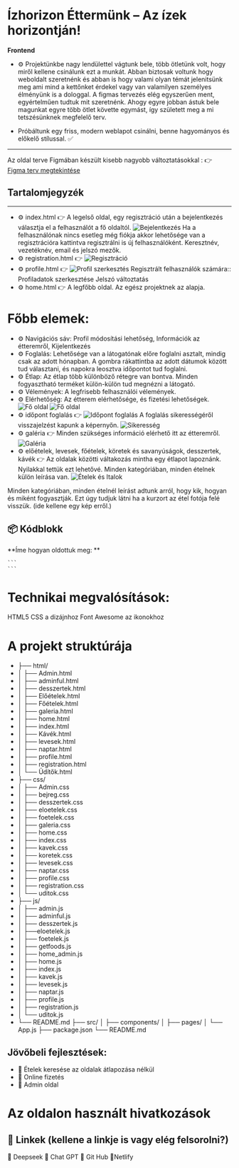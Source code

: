 # Ízhorizon Éttermünk – Az ízek horizontján!
**Frontend**

- ⚙️ Projektünkbe nagy lendülettel vágtunk bele, több ötletünk volt, hogy miről kellene csinálunk ezt a munkát.
Abban biztosak voltunk hogy weboldalt szeretnénk és abban is hogy valami olyan témát jelenitsünk meg ami mind a kettőnket érdekel vagy van valamilyen személyes élményünk is a dologgal. A figmas tervezés elég egyszerűen ment, egyértelműen tudtuk mit szeretnénk. Ahogy egyre jobban ástuk bele magunkat egyre több ötlet követte egymást, így született meg a mi tetszésünknek megfelelő terv. 

- Próbáltunk egy friss, modern weblapot csinálni, benne hagyományos és előkelő stílussal. ✅

---
Az oldal terve Figmában készült kisebb nagyobb változtatásokkal :
👉 [Figma terv megtekintése](https://www.figma.com/design/ipdP2BYytD8pvShEUWwQOF/Projekt?node-id=0-1&p=f&t=Wqw4hQMBFSGBfEpm-0)

## Tartalomjegyzék

---

- ⚙️ index.html 👉 A legelső oldal, egy regisztráció után a bejelentkezés választja el a felhasználót a fő oldaltól. 
![Bejelentkezés](https://i.postimg.cc/FsrcByT7/k-p-2025-04-15-113131522.png)
Ha a felhasználónak nincs esetleg még fiókja akkor lehetősége van a regisztrációra kattintva regisztrálni is új felhasználóként. 
Keresztnév, vezetéknév, email és jelszó mezők.
- ⚙️ registration.html 👉
![Regisztráció](https://i.postimg.cc/yNps7HHM/k-p-2025-04-15-113750861.png)
- ⚙️ profile.html 👉
![Profil szerkesztés](https://i.postimg.cc/BQ2YT9m2/k-p-2025-04-15-121133060.png) 
Regisztrált felhasználók számára::
Profiladatok szerkesztése
Jelszó változtatás
- ⚙️ home.html 👉 A legfőbb oldal. Az egész projektnek az alapja. 
# Főbb elemek: 
- ⚙️ Navigációs sáv: Profil módosítási lehetőség, Információk az étteremről, Kijelentkezés  
- ⚙️ Foglalás: Lehetősége van a látogatónak előre foglalni asztalt, mindig csak az adott hónapban. A gombra rákattintba az adott dátumok között tud választani, és napokra leosztva időpontot tud foglalni.
- ⚙️ Étlap: Az étlap több különböző rétegre van bontva. Minden fogyasztható terméket külön-külön tud megnézni a látogató.
- ⚙️ Vélemények: A legfrisebb felhasználói vélemények.
- ⚙️ Elérhetőség: Az étterem elérhetősége, és fizetési lehetőségek.
![Fő oldal](https://i.postimg.cc/CK9krd15/k-p-2025-04-15-121858309.png)
![Fő oldal](https://i.postimg.cc/x1Cm0LNq/k-p-2025-04-15-121931202.png)
- ⚙️  időpont foglalás 👉 
![Időpont foglalás](https://i.postimg.cc/bwsGX84t/k-p-2025-04-15-122141784.png)
A foglalás sikerességéről visszajelzést kapunk a képernyőn.
![Sikeresség](https://i.postimg.cc/Hk3P8BYj/k-p-2025-04-18-210644934.png)
- ⚙️  galéria 👉 Minden szükséges információ elérhető itt az étteremről.
![Galéria](https://i.postimg.cc/QCdwYPgS/k-p-2025-04-15-153104879.png)
- ⚙️  előételek, levesek, főételek, köretek és savanyúságok, desszertek, kávék 👉
Az oldalak közötti váltakozás mintha egy étlapot lapoznánk. Nyilakkal tettük ezt lehetővé. 
Minden kategóriában, minden ételnek külön leírása van. 
![Ételek és Italok](https://i.postimg.cc/5yP0DZht/k-p-2025-04-15-155129584.png)


 Minden kategóriában, minden ételnél leírást adtunk arról, hogy kik,
hogyan és miként fogyasztják. Ezt úgy tudjuk látni ha a kurzort az étel
fotója felé visszük.
(ide kellene egy kép erről.)
## 📦 Kódblokk
**Íme hogyan oldottuk meg: **
````(úgy emlékszem css-ben van.)
```
```
````
# Technikai megvalósítások:
 HTML5
 CSS a dizájnhoz
 Font Awesome az ikonokhoz
# A projekt struktúrája
- ├── html/
- │   ├── Admin.html
- │   ├── adminful.html
- │   ├── desszertek.html
- │   ├── Előételek.html
- │   ├── Főételek.html
- │   ├── galeria.html
- │   ├── home.html
- │   ├── index.html
- │   ├── Kávék.html
- │   ├── levesek.html
- │   ├── naptar.html
- │   ├── profile.html
- │   ├── registration.html
- │   └── Üdítők.html
- ├── css/
- │   ├── Admin.css
- │   ├── bejreg.css
- │   ├── desszertek.css
- │   ├── eloetelek.css
- │   ├── foetelek.css
- │   ├── galeria.css
- │   ├── home.css
- │   ├── index.css
- │   ├── kavek.css
- │   ├── koretek.css
- │   ├── levesek.css
- │   ├── naptar.css
- │   ├── profile.css
- │   ├── registration.css
- │   └── uditok.css
- ├── js/
- │   ├── admin.js
- │   ├── adminful.js
- │   ├── desszertek.js
- │   ├──eloetelek.js
- │   ├── foetelek.js
- │   ├── getfoods.js
- │   ├── home_admin.js
- │   ├── home.js
- │   ├── index.js
- │   ├── kavek.js
- │   ├── levesek.js
- │   ├── naptar.js
- │   ├── profile.js
- │   ├── registration.js
- │   └── uditok.js
- └── README.md
├── src/
│   ├── components/
│   ├── pages/
│   └── App.js
├── package.json
└── README.md
 ## Jövőbeli fejlesztések:
- 🌟 Ételek keresése az oldalak átlapozása nélkül
- 🌟 Online fizetés
- 🌟 Admin oldal
# Az oldalon használt hivatkozások
## 🔗 Linkek (kellene a linkje is vagy elég felsorolni?)
🔗 Deepseek
🔗 Chat GPT
🔗 Git Hub
🔗Netlify